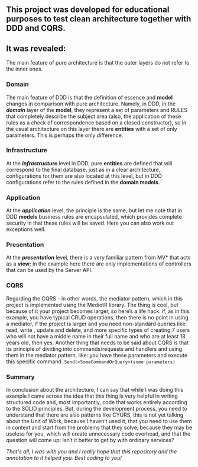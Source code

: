 ## This project was developed for educational purposes to test clean architecture together with DDD and CQRS.

## It was revealed:
The main feature of pure architecture is that the outer layers do not refer to the inner ones.

### Domain
The main feature of DDD is that the definition of essence and __model__ changes in comparison with pure architecture. 
Namely, in DDD, in the ***domain*** layer of the __model__, they represent a set of parameters and
RULES that completely describe the subject area (also, the application of these rules as a check of correspondence based on a closed constructor),
so in the usual architecture on this layer there are __entities__ with a set of only parameters. This is perhaps the only difference.

### Infrastructure
At the ***infrastructure*** level in DDD, pure __entities__ are defined that will correspond to the final database, just as in a clear architecture, 
configurations for them are also located at this level, but in DDD configurations refer to the rules defined in the __domain models__.

### Application
At the ***application*** level, the principle is the same, but let me note that in DDD __models__ business rules are encapsulated, 
which provides complete security in that these rules will be saved. Here you can also work out exceptions well.

### Presentation
At the ***presentation*** level, there is a very familiar pattern from MV* that acts as a __view__; 
in the example here there are only implementations of controllers that can be used by the Server API.

### CQRS
Regarding the CQRS - in other words, the mediator pattern, which in this project is implemented using the MediotR library.
The thing is cool, but because of it your project becomes larger, so here’s a life hack: if, as in this example, you have typical CRUD operations, 
then there is no point in using a mediator, if the project is larger and you need non-standard queries like: read, write ,
update and delete, and more specific types of creating 7 users who will not have a middle name in their full name and who are at least 18 years old,
then yes. Another thing that needs to be said about CQRS is that its principle of dividing into commands/requests and handlers and using them in the mediator pattern,
like: you have these parameters and execute this specific command. ```Send(<SomeCommandOrQuery>(some parameters)```

### Summary
In conclusion about the architecture, I can say that while I was doing this example I came across the idea that this thing is very helpful in writing structured code and, most importantly, code that works entirely according to the SOLID principles. But, during the development process, you need to understand that there are also patterns like CYURS, this is not yet talking about the Unit of Work, because I haven’t used it, that you need to use them in context and start from the problems that they solve, because they may be useless for you, which will create unnecessary code overhead, and that the question will come up: Isn’t it better to get by with ordinary services?

_That's all, I was with you and I really hope that this repository and the annotation to it helped you. Best coding to you!_
